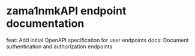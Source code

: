 # zama1nmkAPI endpoint documentation
feat: Add initial OpenAPI specification for user endpoints
docs: Document authentication and authorization endpoints

